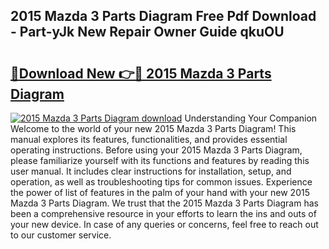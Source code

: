 ## 2015 Mazda 3 Parts Diagram Free Pdf Download - Part-yJk New Repair Owner Guide qkuOU

# <h2><a href="http://dfiyug0.blite.top/?on=2015+Mazda+3+Parts+Diagram">🔗Download New 👉🔴 2015 Mazda 3 Parts Diagram</a></h2>

[![2015 Mazda 3 Parts Diagram download](https://i.imgur.com/lujVjoI.png)](http://dfiyug0.blite.top/?on=2015+Mazda+3+Parts+Diagram)
Understanding Your Companion Welcome to the world of your new 2015 Mazda 3 Parts Diagram! This manual explores its features, functionalities, and provides essential operating instructions. Before using your 2015 Mazda 3 Parts Diagram, please familiarize yourself with its functions and features by reading this user manual. It includes clear instructions for installation, setup, and operation, as well as troubleshooting tips for common issues. Experience the power of list of features in the palm of your hand with your new 2015 Mazda 3 Parts Diagram. We trust that the 2015 Mazda 3 Parts Diagram has been a comprehensive resource in your efforts to learn the ins and outs of your new device. In case of any queries or concerns, feel free to reach out to our customer service.
